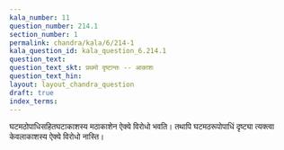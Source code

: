 ```yaml
---
kala_number: 11
question_number: 214.1
section_number: 1
permalink: chandra/kala/6/214-1
kala_question_id: kala_question_6.214.1
question_text: 
question_text_skt: प्रथमो दृष्टान्तः -- आकाशः
question_text_hin: 
layout: layout_chandra_question
draft: true
index_terms:
---
```


<!-- skt-start -->
घटमठोपाधिसहितघटाकाशस्य मठाकाशेन ऐक्ये विरोधो भवति। तथापि घटमठरूपोपाधिं दृष्ट्या त्यक्त्वा केवलाकाशस्य ऐक्ये विरोधो नास्ति।
<!-- skt-end -->

<!-- eng-start -->
<!-- eng-end -->

